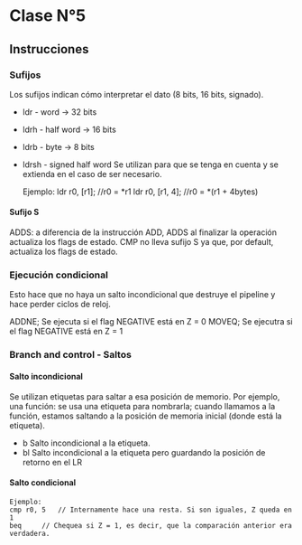 # Clase N°5

## Instrucciones
### Sufijos
Los sufijos indican cómo interpretar el dato (8 bits, 16 bits, signado).
- ldr  - word	-> 32 bits
- ldrh - half word -> 16 bits
- ldrb - byte	-> 8 bits

- ldrsh - signed half word
Se utilizan para que se tenga en cuenta y se extienda en el caso de ser necesario.

	Ejemplo:
	ldr r0, [r1];		//r0 = *r1
	ldr r0, [r1, 4];	//r0 = *(r1 + 4bytes)

#### Sufijo S
ADDS: a diferencia de la instrucción ADD, ADDS al finalizar la operación actualiza los flags de estado.
CMP no lleva sufijo S ya que, por default, actualiza los flags de estado.

### Ejecución condicional
Esto hace que no haya un salto incondicional que destruye el pipeline y hace perder ciclos de reloj.

ADDNE;	Se ejecuta si el flag NEGATIVE está en Z = 0
MOVEQ;	Se ejecutra si el flag NEGATIVE está en Z = 1

### Branch and control - Saltos
#### Salto incondicional
Se utilizan etiquetas para saltar a esa posición de memorio. Por ejemplo, una función: se usa una etiqueta para nombrarla; cuando llamamos
a la función, estamos saltando a la posición de memoria inicial (donde está la etiqueta).

- b	Salto incondicional a la etiqueta.
- bl	Salto incondicional a la etiqueta pero guardando la posición de retorno en el LR

#### Salto condicional

	Ejemplo:
	cmp r0, 5	// Internamente hace una resta. Si son iguales, Z queda en 1
	beq		// Chequea si Z = 1, es decir, que la comparación anterior era verdadera.



